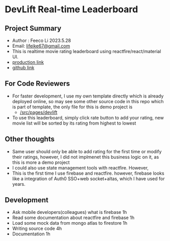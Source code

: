 # DevLift Real-time Leaderboard

## Project Summary

- Author : Feeco Li 2023.5.28
- Email: lifeike67@gmail.com
- This is realtime movie rating leaderboard using reactfire/react/material UI.
- [production link](https://main.d3nhqx7mts8be0.amplifyapp.com/)
- [github link](https://github.com/lifeike/frontend)

## For Code Reviewers

- For faster development, I use my own template directly which is already deployed online, so may see some other source code in this repo which is part of template, the only file for this is demo project is
  - [/src/pages/devlift](https://github.com/lifeike/frontend/tree/main/src/pages/devlift)
- To use this leaderboard, simply click rate button to add your rating, new movie list will be sorted by its rating from highest to lowest

## Other thoughts

- Same user should only be able to add rating for the first time or modify their ratings, however, I did not implmenet this business logic on it, as this is more a demo project
- I could also use state management tools with reactfire. However,
- This is the first time I use firebase and reactfire. however, firebase looks like a integration of Auth0 SSO+web socket+altas, which I have used for years.

## Development

- Ask mobile developers(colleagues) what is firebase 1h
- Read some documentation about reactfire and firebase 1h
- Load some mock data from mongo atlas to firestore 1h
- Writing source code 4h
- Documentation 1h
